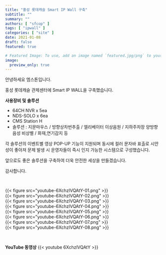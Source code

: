 ```yaml
---
title: "홍성 롯데캐슬 Smart IP Wall 구축"
subtitle: ""
summary: ""
authors: [ "sfcop" ]
tags: [ "ipwall" ]
categories: [ "site" ]
date: 2021-01-08
draft: false
featured: true

# Featured Image: To use, add an image named `featured.jpg/png` to your page's folder.
image:
  preview_only: true
---
```


안녕하세요 엠스톤입니다.

홍성 롯데캐슬 관제센터에 Smart IP WALL을 구축했습니다.


**사용장비 및 솔루션**

- 64CH NVR x 5ea
- NDS-SOLO x 6ea
- CMS Station H
- 솔루션 : 지문마우스 / 방향상차번추출 / 엘리베이터 이상음원 / 지하주차장 양방향 음성 비상벨 / 화재,연기감지 등


각 솔루션의 이벤트별 영상 POP-UP 기능이 지원되며 동시에 컬러 문자바 표출로 시안성이 좋아져 문제 발생 시 운영자들이 즉시 인지 가능한 시스템으로 구성했습니다.

앞으로도 좋은 솔루션을 구축하여 더욱 안전한 세상을 만들겠습니다.

감사합니다.



&nbsp;

<div class="container"><div class="row no-gutters">
<div class="col-sm-6">{{< figure src="youtube-6XchzlVQAtY-01.png" >}}</div>
<div class="col-sm-6">{{< figure src="youtube-6XchzlVQAtY-02.png" >}}</div>
<div class="col-sm-6">{{< figure src="youtube-6XchzlVQAtY-03.png" >}}</div>
<div class="col-sm-6">{{< figure src="youtube-6XchzlVQAtY-04.png" >}}</div>
<div class="col-sm-6">{{< figure src="youtube-6XchzlVQAtY-05.png" >}}</div>
<div class="col-sm-6">{{< figure src="youtube-6XchzlVQAtY-06.png" >}}</div>
<div class="col-sm-6">{{< figure src="youtube-6XchzlVQAtY-07.png" >}}</div>
<div class="col-sm-6">{{< figure src="youtube-6XchzlVQAtY-08.png" >}}</div>

</div></div>

&nbsp;

**YouTube 동영상**
{{< youtube 6XchzlVQAtY >}}

